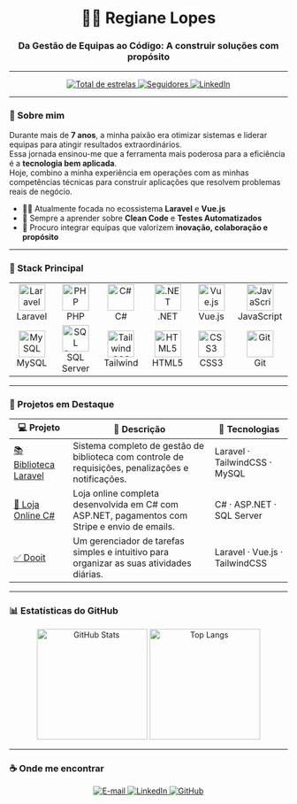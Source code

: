 <h1 align="center">👩‍💻 Regiane Lopes</h1>
<h3 align="center">Da Gestão de Equipas ao Código: A construir soluções com propósito</h3>

---

<p align="center">
  <a href="https://github.com/regianelopes-dev?tab=repositories&sort=stargazers">
    <img alt="Total de estrelas" title="Total de estrelas no GitHub" src="https://custom-icon-badges.demolab.com/github/stars/regianelopes-dev?color=55960c&style=for-the-badge&labelColor=488207&logo=star&label=Estrelas"/>
  </a>
  <a href="https://github.com/regianelopes-dev?tab=followers">
    <img alt="Seguidores" title="Me siga no GitHub" src="https://custom-icon-badges.demolab.com/github/followers/regianelopes-dev?color=236ad3&labelColor=1155ba&style=for-the-badge&logo=github&label=Seguidores&logoColor=white"/>
  </a>
  <a href="https://www.linkedin.com/in/regiane-cristina-lopes-b8a709207/">
    <img alt="LinkedIn" title="Conecte-se comigo" src="https://img.shields.io/badge/LinkedIn-0A66C2?style=for-the-badge&logo=linkedin&logoColor=white"/>
  </a>
</p>

---

### 💬 Sobre mim

Durante mais de **7 anos**, a minha paixão era otimizar sistemas e liderar equipas para atingir resultados extraordinários.  
Essa jornada ensinou-me que a ferramenta mais poderosa para a eficiência é a **tecnologia bem aplicada**.  
Hoje, combino a minha experiência em operações com as minhas competências técnicas para construir aplicações que resolvem problemas reais de negócio.

-   👩‍💻 Atualmente focada no ecossistema **Laravel** e **Vue.js**
-   🌱 Sempre a aprender sobre **Clean Code** e **Testes Automatizados**
-   🎯 Procuro integrar equipas que valorizem **inovação, colaboração e propósito**

---

### 🧠 Stack Principal

<p align="center">
  <table>
    <tr>
      <td align="center" width="96">
        <a href="#-stack-principal">
          <img src="https://skillicons.dev/icons?i=laravel" width="48" height="48" alt="Laravel" />
        </a>
        <br>Laravel
      </td>
      <td align="center" width="96">
        <a href="#-stack-principal">
          <img src="https://skillicons.dev/icons?i=php" width="48" height="48" alt="PHP" />
        </a>
        <br>PHP
      </td>
      <td align="center" width="96">
        <a href="#-stack-principal">
          <img src="https://cdn.jsdelivr.net/gh/devicons/devicon@latest/icons/csharp/csharp-original.svg" width="48" height="48" alt="C#" />
        </a>
        <br>C#
      </td>
      <td align="center" width="96">
        <a href="#-stack-principal">
          <img src="https://skillicons.dev/icons?i=dotnet" width="48" height="48" alt=".NET" />
        </a>
        <br>.NET
      </td>
      <td align="center" width="96">
        <a href="#-stack-principal">
          <img src="https://skillicons.dev/icons?i=vue" width="48" height="48" alt="Vue.js" />
        </a>
        <br>Vue.js
      </td>
      <td align="center" width="96">
        <a href="#-stack-principal">
          <img src="https://skillicons.dev/icons?i=js" width="48" height="48" alt="JavaScript" />
        </a>
        <br>JavaScript
      </td>
    </tr>
    <tr>
      <td align="center" width="96">
        <a href="#-stack-principal">
          <img src="https://skillicons.dev/icons?i=mysql" width="48" height="48" alt="MySQL" />
        </a>
        <br>MySQL
      </td>
      <td align="center" width="96">
        <a href="#-stack-principal">
          <img src="https://skillicons.dev/icons?i=sqlserver" width="48" height="48" alt="SQL Server" />
        </a>
        <br>SQL Server
      </td>
      <td align="center" width="96">
        <a href="#-stack-principal">
          <img src="https://skillicons.dev/icons?i=tailwind" width="48" height="48" alt="Tailwind CSS" />
        </a>
        <br>Tailwind
      </td>
      <td align="center" width="96">
        <a href="#-stack-principal">
          <img src="https://skillicons.dev/icons?i=html" width="48" height="48" alt="HTML5" />
        </a>
        <br>HTML5
      </td>
      <td align="center" width="96">
        <a href="#-stack-principal">
          <img src="https://skillicons.dev/icons?i=css" width="48" height="48" alt="CSS3" />
        </a>
        <br>CSS3
      </td>
      <td align="center" width="96">
        <a href="#-stack-principal">
          <img src="https://skillicons.dev/icons?i=git" width="48" height="48" alt="Git" />
        </a>
        <br>Git
      </td>
    </tr>
  </table>
</p>

---

### 📂 Projetos em Destaque

| 💻 Projeto                                                                            | 🚀 Descrição                                                                                       | 🧰 Tecnologias                |
| ------------------------------------------------------------------------------------- | -------------------------------------------------------------------------------------------------- | ----------------------------- |
| [📚 Biblioteca Laravel](https://github.com/regianelopes-dev/projeto-biblioteca-laravel) | Sistema completo de gestão de biblioteca com controle de requisições, penalizações e notificações. | Laravel · TailwindCSS · MySQL |
| [🛒 Loja Online C#](https://github.com/regianelopes-dev/lojaOnline-csharp)               | Loja online completa desenvolvida em C# com ASP.NET, pagamentos com Stripe e envio de emails.       | C# · ASP.NET · SQL Server     |
| [✅ Dooit](https://github.com/regianelopes-dev/dooit)                                   | Um gerenciador de tarefas simples e intuitivo para organizar as suas atividades diárias.            | Laravel · Vue.js · TailwindCSS   |

---

### 📊 Estatísticas do GitHub

<p align="center">
  <img alt="GitHub Stats" height="200" src="https://github-readme-stats.vercel.app/api?username=regianelopes-dev&show_icons=true&theme=tokyonight&include_all_commits=true&locale=pt-pt" />
  <img alt="Top Langs" height="200" src="https://github-readme-stats.vercel.app/api/top-langs/?username=regianelopes-dev&theme=tokyonight&layout=compact&custom_title=Tecnologias&langs_count=8" />
</p>

---

### ☕ Onde me encontrar

<p align="center">
  <a href="mailto:regianelopesdev@gmail.com">
    <img alt="E-mail" src="https://img.shields.io/badge/E--mail-D14836?style=for-the-badge&logo=gmail&logoColor=white"/>
  </a>
  <a href="https://www.linkedin.com/in/regiane-cristina-lopes-b8a709207/">
    <img alt="LinkedIn" src="https://img.shields.io/badge/LinkedIn-0A66C2?style=for-the-badge&logo=linkedin&logoColor=white"/>
  </a>
  <a href="https://github.com/regianelopes-dev">
    <img alt="GitHub" src="https://img.shields.io/badge/GitHub-171515?style=for-the-badge&logo=github&logoColor=white"/>
  </a>
</p>
